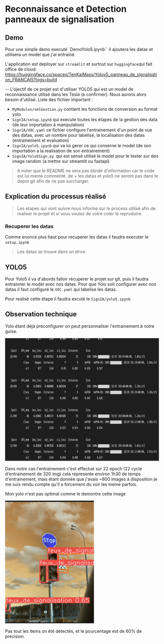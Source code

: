 # Reconnaissance et Detection panneaux de signalisation
## Demo
Pour une simple demo executé `DemoYolo5.ipynb``
il ajoutera les datas et utilisera un model que j'ai entrainé.

L'application est deployer sur `streamlit` et surtout sur `huggingface`qui fait office de cloud:
https://huggingface.co/spaces/TenKaiMass/Yolov5_panneau_de_signalisation_FRANCAIS?logs=build

--
L'ojectif de ce projet est d'utiliser YOLO5 qui est un model de reconnaissance utilisé dans les Tesla (a confirmer).
Nous aurons alors besoin d'utilisé.
Liste des fichier important :

- `MyModules/xmlGestion.py` contient les fonctions de conversion au format yolo
- `SignIA/setup.ipynb` qui execute toutes les étapes de la gestion des data (de leur  importation à manipulation)
- `SignIA/VOC.yaml` ce fichier configure l'entrainement d'un point de vue des datas, avec un nombre pour labelisé, la localisation des datas (entrainement et evaluation)
- `SignIA/yolo5.ipynb` qui va lui gerer ce qui conserne le model (de son importation a la realisation de son entrainement)
- `SignIA/Yolo5Sign.py `qui est sensé utilisé le model pour le tester sur des image random (a mettre sur streamlit ou fastapi)

> A noter que le README ne sera pas blindé d'information car le code est lui meme commenté. de + les datas et yolo5 ne seront pas dans le depot git afin de ne pas surcharger.

## Explication du processus réalisé

> Les etapes qui vont suivre nous informe sur le process utilisé afin de realiser le projet et si vous voulez de votre coter le reproduire.
### Recuperer les datas 

Comme enoncé plus haut pour recuperer les datas il faudra executer le `setup.ipynb`

> Les datas se trouve dans un drive

## YOLO5

Pour Yolo5 il va d'abords falloir récuperer le projet sur git, puis il faudra entrainner le model avec nos datas.
Pour que Yolo soit configurer avec nos datas il faut configuré le `VOC.yaml` qui labelise les datas.

Pour realisé cette étape il faudra excuté le `SignIA/yolo5.ipynb`

## Observation technique

Yolo étant déjà préconfigurer on peut personnaliser l'entrainement à notre guise.

<img src="SignIA/assets/training.png" height=400 width=800>

Dans notre cas l'entrainement c'est effectué sur 22 epoch (22 cycle d'entrainement de 320 img) cela represente environ 1h30 de temps d'entrainement,  mais étant donnée que j'avais ~800 images à disposition je me suis rendu compte qu'il a forcement du voir les meme parfois. 
 
Mon yolo n'est pas optimal comme le demontre cette image

<img src="SignIA/assets/test1.png" height=400>

Pas tout les items on été detectés, et le pourcentage est de 60% de precision.





